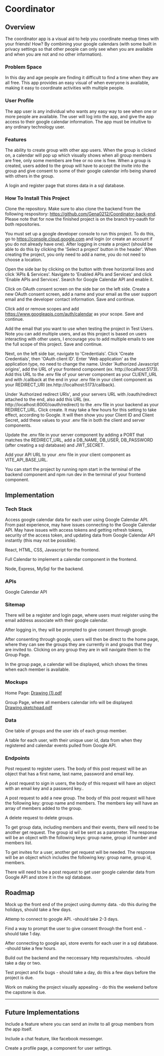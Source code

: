 # Coordinator

## Overview

The coordinator app is a visual aid to help you coordinate meetup times with your friends! How? By combining your google calendars (with some built in privacy settings so that other people can only see when you are available and when you are not and no other information).

### Problem Space

In this day and age people are finding it difficult to find a time when they are all free. This app provides an easy visual of when everyone is available, making it easy to coordinate activities with multiple people.

### User Profile

The app user is any individual who wants any easy way to see when one or more people are available. The user will log into the app, and give the app access to their google calendar information. The app must be intuitive to any ordinary technology user.

### Features

The ability to create group with other app users. When the group is clicked on, a calendar will pop up which visually shows when all group members are free, only some members are free or no one is free. When a group is created, users added to the group will have to accept the invite into the group and give consent to some of their google calendar info being shared with others in the group.

A login and register page that stores data in a sql database.

### How To Install This Project

Clone the repository. Make sure to also clone the backend from the following respository: https://github.com/Gena0212/Coordinator-back-end. Please note that for now the finished project is on the branch try-oauth for both repositories.

You must set up a google developer console to run this project. To do this, go to https://console.cloud.google.com and login (or create an account if you do not already have one). After logging in create a project (should be able to do this by clicking the 'Select a project' button in the header'. When creating the project, you only need to add a name, you do not need to choose a location.

Open the side bar by clicking on the button with three horizontal lines and click 'APIs & Services'. Navigate to 'Enabled APIs and Services' and click 'Enable APIs and Services'. Search for Google Calendar API and enable it.

Click on OAuth consent screen on the side bar on the left side. Create a new OAuth consent screen, add a name and your email as the user support email and the developer contact information. Save and continue.

Click add or remove scopes and add https://www.googleapis.com/auth/calendar as your scope. Save and continue.

Add the email that you want to use when testing the project in Test Users. Note you can add multiple users, and as this project is based on users interacting with other users, I encourage you to add multiple emails to see the full scope of this project. Save and continue.

Next, on the left side bar, navigate to 'Credentials'. Click 'Create Credentials', then 'OAuth client ID'. Enter 'Web application' as the application type, no need to change the name. Under 'Authorized Javascript origins', add the URL of your frontend component (ex. http://localhost:5173). Add this URL to the .env file of your server component as your CLIENT_URL and with /callback at the end in your .env file in your client component as your REDIRECT_URI (ex.http://localhost:5173/callback).

Under 'Authorized redirect URIs', and your servers URL with /oauth/redirect attached to the end, also add this URL (ex. http://localhost:8000/oauth/redirect) to the .env file in your backend as your REDIRECT_URL. Click create. It may take a few hours for this setting to take effect, according to Google. It will then show you your Client ID and Client Secret, add these values to your .env file in both the client and server components.

Update the .env file in your server component by adding a PORT that matches the REDIRECT_URL, add a DB_NAME, DB_USER, DB_PASSWORD (after creating a sql database) and JWT_SECRET.

Add your API URL to your .env file in your client component as VITE_API_BASE_URL.

You can start the project by running npm start in the terminal of the backend component and npm run dev in the terminal of your frontend component.

## Implementation

### Tech Stack

Access google calendar data for each user using Google Calendar API. From past experience, may have issues connecting to the Google Calendar API. May have issues with access tokens and getting refresh tokens, security of the access token, and updating data from Google Calendar API instantly (this may not be possible).

React, HTML, CSS, Javascript for the frontend.

Full Calendar to implement a calendar component in the frontend.

Node, Express, MySql for the backend.

### APIs

Google Calendar API

### Sitemap

There will be a register and login page, where users must reigister using the email address associate with their google calendar.

After logging in, they will be prompted to give consent through google.

After consenting through google, users will then be direct to the home page, where they can see the groups they are currently in and groups that they are invited to. Clicking on any group they are in will navigate them to the Group Page.

In the group page, a calendar will be displayed, which shows the times when each member is available.

### Mockups

Home Page:
[Drawing (1).pdf](https://github.com/user-attachments/files/18472266/Drawing.1.pdf)

Group Page, where all members calendar info will be displayed:
[Drawing.sketchpad.pdf](https://github.com/user-attachments/files/18472307/Drawing.sketchpad.pdf)

### Data

One table of groups and the user ids of each group member.

A table for each user, with their unique user id, data from when they registered and calendar events pulled from Google API.

### Endpoints

Post request to register users. The body of this post request will be an object that has a first name, last name, password and email key.

A post request to sign in users, the body of this request will  have an object with an email key and a password key..

A post request to add a new group. The body of this post request will have the following key: group name and members. The members key will have an array of members added to the group.

A delete request to delete groups.

To get group data, including members and their events, there will need to be another get request. The group id wil be sent as a parameter. The response will be an object with the following keys: group name, group id number and members list.

To get invites for a user, another get request will be needed. The response will be an object which includes the following key: group name, group id, members.

There will need to be a post request to get user google calendar data from Google API and store it in the sql database.

## Roadmap

Mock up the front end of the project using dummy data. -do this during the holidays, should take a few days.

Attemp to connect to google API. -should take 2-3 days.

Find a way to prompt the user to give consent through the front end. -should take 1 day.

After connecting to google api, store events for each user in a sql database. -should take a few hours.

Build out the backend and the neccessary http requests/routes. -should take a day or two.

Test project and fix bugs - should take a day, do this a few days before the project is due.

Work on making the project visually appealing - do this the weekend before the capstone is due.

---

## Future Implementations

Include a feature where you can send an invite to all group members from the app itself.

Include a chat feature, like facebook messenger.

Create a profile page, a component for user settings.
